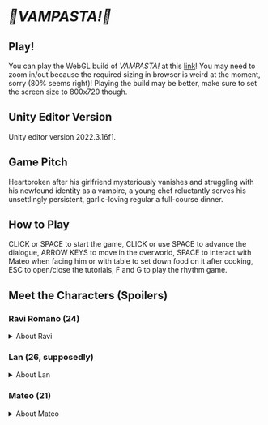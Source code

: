 # ***🧄VAMPASTA!🍝***

## Play!

You can play the WebGL build of *VAMPASTA!* at this [link](https://m1ra-k.github.io/play-VAMPASTA/)! You may need to zoom in/out because the required sizing in browser is weird at the moment, sorry (80% seems right)! Playing the build may be better, make sure to set the screen size to 800x720 though.

## Unity Editor Version

Unity editor version 2022.3.16f1.

## Game Pitch

Heartbroken after his girlfriend mysteriously vanishes and struggling with his newfound identity as a vampire, a young chef reluctantly serves his unsettlingly persistent, garlic-loving regular a full-course dinner. 

## How to Play

CLICK or SPACE to start the game, CLICK or use SPACE to advance the dialogue, ARROW KEYS to move in the overworld, SPACE to interact with Mateo when facing him or with table to set down food on it after cooking, ESC to open/close the tutorials, F and G to play the rhythm game.

## Meet the Characters (Spoilers)

### Ravi Romano (24)
<details>
  <summary>About Ravi</summary>
  The owner and sole chef of <em>Romano’s</em>. Is now a vampire.
</details>

### Lan (26, supposedly)
<details>
  <summary>About Lan</summary>
  Ravi’s ex-girlfriend. A vampire.
</details>

### Mateo (21)
<details>
  <summary>About Mateo</summary>
  A regular who enjoys (?) getting extra garlic-y pasta. Suspects Ravi is hiding something.
</details>